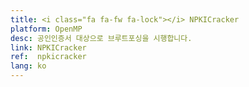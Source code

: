 ```yaml
---
title: <i class="fa fa-fw fa-lock"></i> NPKICracker
platform: OpenMP
desc: 공인인증서 대상으로 브루트포싱을 시행합니다.
link: NPKICracker
ref:  npkicracker
lang: ko
---
```

